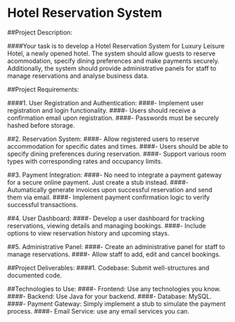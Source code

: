 # Hotel Reservation System

##Project Description:

####Your task is to develop a Hotel Reservation System for Luxury Leisure Hotel, a newly opened hotel. The system should allow guests to reserve acommodation, specify dining preferences and make payments securely. Additionally, the system should provide administrative panels for staff to manage reservations and analyse business data.

##Project Requirements:

####1. User Registration and Authentication:
####- Implement user registration and login functionality.
####- Users should receive a confirmation email upon registration.
####- Passwords must be securely hashed before storage.

##2. Reservation System:
####- Allow registered users to reserve accommodation for specific dates and times.
####- Users should be able to specify dining preferences during reservation.
####- Support various room types with corresponding rates and occupancy limits.

##3. Payment Integration:
####- No need to integrate a payment gateway for a secure online payment. Just create a stub instead.
####- Autumatically generate invoices upon successful reservation and send them via email.
####- Implement payment confirmation logic to verify successful transactions.

##4. User Dashboard:
####- Develop a user dashboard for tracking reservations, viewing details and managing bookings.
####- Include options to view reservation history and upcoming stays.

##5. Administrative Panel:
####- Create an administrative panel for staff to manage reservations.
####- Allow staff to add, edit and cancel bookings.

##Project Deliverables:
####1. Codebase: Submit well-structures and documented code.

##Technologies to Use:
####- Frontend: Use any technologies you know.
####- Backend: Use Java for your backend.
####- Database: MySQL.
####- Payment Gateway: Simply implement a stub to simulate the payment process.
####- Email Service: use any email services you can.
